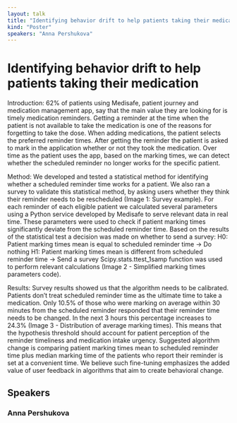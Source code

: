 ```yaml
---
layout: talk
title: "Identifying behavior drift to help patients taking their medication"
kind: "Poster"
speakers: "Anna Pershukova"
---
```


# Identifying behavior drift to help patients taking their medication

Introduction:
62% of patients using Medisafe, patient journey and medication management app, say that the main value they are looking for is timely medication reminders. Getting a reminder at the time when the patient is not available to take the medication is one of the reasons for forgetting to take the dose. 
When adding medications, the patient selects the preferred reminder times. After getting the reminder the patient is asked to mark in the application whether or not they took the medication. Over time as the patient uses the app, based on the marking times, we can detect whether the scheduled reminder no longer works for the specific patient.

Method:
We developed and tested a statistical method for identifying whether a scheduled reminder time works for a patient. We also ran a survey to validate this statistical method, by asking users whether they think their reminder needs to be rescheduled (Image 1: Survey example). 
For each reminder of each eligible patient we calculated several parameters using a Python service developed by Medisafe to serve relevant data in real time. These parameters were used to check if patient marking times significantly deviate from the scheduled reminder time. Based on the results of the statistical test a decision was made on whether to send a survey:
H0: Patient marking times mean is equal to scheduled reminder time -> Do nothing
H1: Patient marking times mean is different from scheduled reminder time -> Send a survey
Scipy.stats.ttest_1samp function was used to perform relevant calculations (Image 2 - Simplified marking times parameters code).

Results:
Survey results showed us that the algorithm needs to be calibrated. Patients don’t treat scheduled reminder time as the ultimate time to take a medication. Only 10.5% of those who were marking on average within 30 minutes from the scheduled reminder responded that their reminder time needs to be changed. In the next 3 hours this percentage increases to 24.3% (Image 3 - Distribution of average marking times). This means that the hypothesis threshold should account for patient perception of the reminder timeliness and medication intake urgency. Suggested algorithm change is comparing patient marking times mean to scheduled reminder time plus median marking time of the patients who report their reminder is set at a convenient time. We believe such fine-tuning emphasizes the added value of user feedback in algorithms that aim to create behavioral change.

## Speakers

### Anna Pershukova


